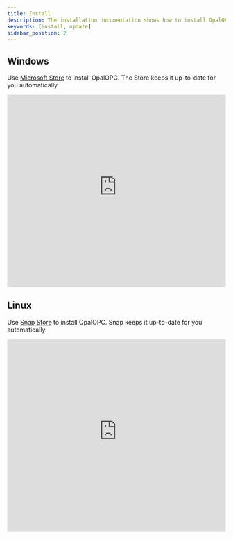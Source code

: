 ```yaml
---
title: Install
description: The installation documentation shows how to install OpalOPC on Windows or Linux.
keywords: [install, update]
sidebar_position: 2
---
```


## Windows

Use [Microsoft Store](https://apps.microsoft.com/detail/OpalOPC/9N89VWR0GK7H?launch=true&mode=mini) to install OpalOPC. The Store keeps it up-to-date for you automatically.

<iframe width="100%" height="444" src="https://www.youtube-nocookie.com/embed/0sstrWBaSYA?si=oUtJ1bbVDYxQwUan" title="YouTube video player" frameborder="0" allow="accelerometer; autoplay; clipboard-write; encrypted-media; gyroscope; picture-in-picture; web-share" allowfullscreen></iframe>

## Linux

Use [Snap Store](https://snapcraft.io/opalopc) to install OpalOPC. Snap keeps it up-to-date for you automatically.

<iframe width="100%" height="444" src="https://www.youtube-nocookie.com/embed/PWbCHtSqhis?si=K929wmVRGjVQP7O7" title="YouTube video player" frameborder="0" allow="accelerometer; autoplay; clipboard-write; encrypted-media; gyroscope; picture-in-picture; web-share" allowfullscreen></iframe>
